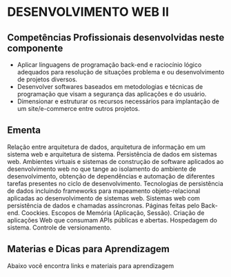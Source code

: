 # DESENVOLVIMENTO WEB II

## Competências Profissionais desenvolvidas neste componente

* Aplicar linguagens de programação back-end e raciocínio lógico adequados para resolução
  de situações problema e ou desenvolvimento de projetos diversos.
* Desenvolver softwares baseados em metodologias e técnicas de programação que visam a
  segurança das aplicações e do usuário.
* Dimensionar e estruturar os recursos necessários para implantação de um site/e-commerce
  entre outros projetos.

## Ementa

Relação entre arquitetura de dados, arquitetura de informação em um
sistema web e arquitetura de sistema. Persistência de dados em sistemas web.
Ambientes virtuais e sistemas de construção de software aplicados ao
desenvolvimento web no que tange ao isolamento do ambiente de desenvolvimento,
obtenção de dependências e automação de diferentes tarefas presentes no ciclo de
desenvolvimento. Tecnologias de persistência de dados incluindo frameworks para
mapeamento objeto-relacional aplicadas ao desenvolvimento de sistemas web.
Sistemas web com persistência de dados e chamadas assíncronas. Páginas feitas
pelo Back-end. Coockies. Escopos de Memória (Aplicação, Sessão). Criação de
aplicações Web que consumam APIs públicas e abertas. Hospedagem do sistema.
Controle de versionamento.

## Materias e Dicas para Aprendizagem

Abaixo você encontra links e materiais para aprendizagem

